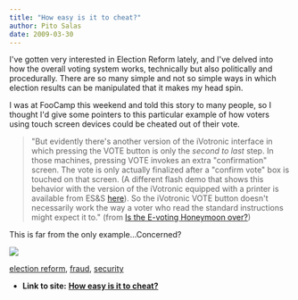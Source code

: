 ```yaml
---
title: "How easy is it to cheat?"
author: Pito Salas
date: 2009-03-30
---
```




I've gotten very interested in Election Reform lately, and I've delved into
how the overall voting system works, technically but also politically and
procedurally. There are so many simple and not so simple ways in which
election results can be manipulated that it makes my head spin.

I was at FooCamp this weekend and told this story to many people, so I thought
I'd give some pointers to this particular example of how voters using touch
screen devices could be cheated out of their vote.

> "But evidently there's another version of the iVotronic interface in which
> pressing the VOTE button is only the _second to last_ step. In those
> machines, pressing VOTE invokes an extra "confirmation" screen. The vote is
> only actually finalized after a "confirm vote" box is touched on that
> screen. (A different flash demo that shows this behavior with the version of
> the iVotronic equipped with a printer is available from ES&S
> [here](<http://www.essvote.com/HTML/iVotronicDemo2/index.html>)). So the
> iVotronic VOTE button doesn't necessarily work the way a voter who read the
> standard instructions might expect it to." (from [Is the E-voting Honeymoon
> over?](<http://www.crypto.com/blog/vote_fraud_in_kentucky/>))

This is far from the only example…Concerned?

![](https://i0.wp.com/img.zemanta.com/pixy.gif?w=584)

[election reform](<http://technorati.com/tag/election%20reform>),
[fraud](<http://technorati.com/tag/fraud>),
[security](<http://technorati.com/tag/security>)


* **Link to site:** **[How easy is it to cheat?](None)**
